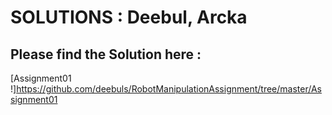 SOLUTIONS : Deebul, Arcka 
=========


## Please find the Solution here :
[Assignment01 !]https://github.com/deebuls/RobotManipulationAssignment/tree/master/Assignment01
